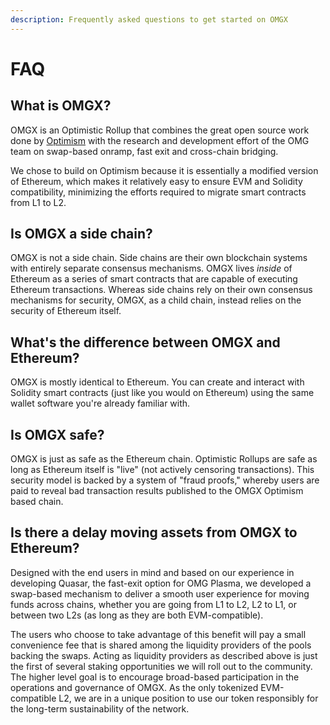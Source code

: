 ```yaml
---
description: Frequently asked questions to get started on OMGX
---
```


# FAQ

## What is OMGX?

OMGX is an Optimistic Rollup that combines the great open source work done by [Optimism](https://community.optimism.io/) with the research and development effort of the OMG team on swap-based onramp, fast exit and cross-chain bridging.

We chose to build on Optimism because it is essentially a modified version of Ethereum, which makes it relatively easy to ensure EVM and Solidity compatibility, minimizing the efforts required to migrate smart contracts from L1 to L2.

## Is OMGX a side chain?

OMGX is not a side chain. Side chains are their own blockchain systems with entirely separate consensus mechanisms. OMGX lives _inside_ of Ethereum as a series of smart contracts that are capable of executing Ethereum transactions. Whereas side chains rely on their own consensus mechanisms for security, OMGX, as a child chain, instead relies on the security of Ethereum itself.

## What's the difference between OMGX and Ethereum?

OMGX is mostly identical to Ethereum. You can create and interact with Solidity smart contracts \(just like you would on Ethereum\) using the same wallet software you're already familiar with. 

## Is OMGX safe?

OMGX is just as safe as the Ethereum chain. Optimistic Rollups are safe as long as Ethereum itself is "live" \(not actively censoring transactions\). This security model is backed by a system of "fraud proofs," whereby users are paid to reveal bad transaction results published to the OMGX Optimism based chain.

## Is there a delay moving assets from OMGX to Ethereum?

Designed with the end users in mind and based on our experience in developing Quasar, the fast-exit option for OMG Plasma, we developed a swap-based mechanism to deliver a smooth user experience for moving funds across chains, whether you are going from L1 to L2, L2 to L1, or between two L2s \(as long as they are both EVM-compatible\). 

The users who choose to take advantage of this benefit will pay a small convenience fee that is shared among the liquidity providers of the pools backing the swaps. Acting as liquidity providers as described above is just the first of several staking opportunities we will roll out to the community. The higher level goal is to encourage broad-based participation in the operations and governance of OMGX. As the only tokenized EVM-compatible L2, we are in a unique position to use our token responsibly for the long-term sustainability of the network.

###  <a id="what-s-the-difference-between-optimistic-ethereum-and-ethereum"></a>



